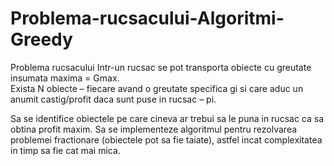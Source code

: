# Problema-rucsacului-Algoritmi-Greedy
Problema rucsacului
Intr-un rucsac se pot transporta obiecte cu greutate insumata maxima = Gmax.  
Exista N obiecte – fiecare avand o greutate specifica gi si care aduc un anumit castig/profit daca sunt puse in rucsac – pi. 

Sa se identifice obiectele pe care cineva ar trebui sa le puna in rucsac ca sa obtina profit maxim.
Sa se implementeze algoritmul pentru rezolvarea problemei fractionare (obiectele pot sa fie taiate), astfel incat complexitatea in timp sa fie cat mai mica. 
